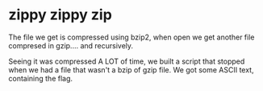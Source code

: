 # zippy zippy zip

The file we get is compressed using bzip2, when open we get another file compresed in gzip.... and recursively.

Seeing it was compressed A LOT of time, we built a script that stopped when we had a file that wasn't a bzip of gzip file. We got some ASCII text, containing the flag. 